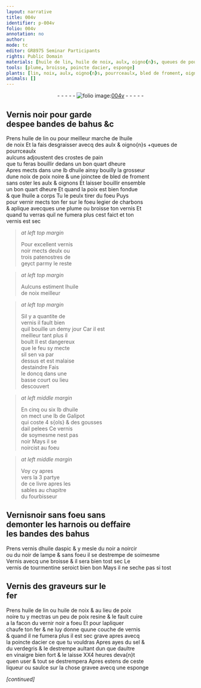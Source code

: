 ```yaml
---
layout: narrative
title: 004v
identifier: p-004v
folio: 004v
annotation: no
author:
mode: tc
editor: GR8975 Seminar Participants
rights: Public Domain
materials: [huile de lin, huile de noix, aulx, oigno{n}s, queues de pourrceaulx, crostes de pain, huile, noix de poix noire, bled de froment, oignons, poix, fer, charbons, noir, patenostres, geyct, Galipot, gousses, ail, huile daspic, noir a noircir, noir de lampe, tourmentine, poix noire, poix resine, vernir noir, sel, verdegris, vinaigre]
tools: [plume, broisse, poincte dacier, esponge]
plants: [lin, noix, aulx, oigno{n}s, pourrceaulx, bled de froment, oignons, ail, aspic]
animals: []
---
```


<div class="folio" align="center">- - - - - <a href="http://gallica.bnf.fr/ark:/12148/btv1b10500001g/f14.image" target="_blank"><img src="https://cu-mkp.github.io/2017-workshop-edition/assets/photo-icon.png" alt="folio image: " style="display:inline-block; margin-bottom:-3px;"/>004v</a> - - - - - </div>  
  

## Vernis noir pour garde<br/> despee bandes de bahus &c

 
Prens <span class="m">huile de <span class="pa">lin</span></span> ou pour meilleur marche de l<span class="m">huile<br/> de <span class="pa">noix</span></span> Et la fais desgraisser avecq des <span class="m"><span class="pa">aulx</span></span> & <span class="m"><span class="pa">oigno{n}s</span></span> \+<span class="m">queues de<span class="pa"> pourrceaulx</span></span><br/> aulcuns adjoustent des <span class="m">crostes de pain</span><br/> que tu feras bouillir dedans un bon quart dheure<br/> Apres mects dans une lb d<span class="m">huile</span> ainsy bouilly la grosseur<br/> dune <span class="m">noix de poix noire</span> & une <span class="ms">joinctee</span> de <span class="m"><span class="pa">bled de froment</span></span><br/> sans oster les <span class="m"><span class="pa">aulx</span></span> & <span class="m"><span class="pa">oignons</span></span> Et laisser bouillir ensemble<br/> un bon quart dheure Et quand la <span class="m">poix</span> est bien fondue<br/> & que l<span class="m">huile</span> a corps Tu le peulx tirer du foeu Puys<br/> pour vernir mects ton <span class="m">fer</span> sur le foeu legier de <span class="m">charbons</span><br/> & aplique avecques une <span class="tl">plume</span> ou <span class="tl">broisse</span> ton vernis Et<br/> quand tu verras quil ne fumera plus cest faict et ton<br/> vernis est sec
 
> *at left top margin*
> 
>   Pour excellent vernis<br/> <span class="m">noir</span> mects deulx ou <br/> trois <span class="m">patenostres</span> de<br/> <span class="m">geyct</span> parmy le reste
 
> *at left top margin*
> 
>   Aulcuns estiment l<span class="m">huile<br/> de <span class="pa">noix</span></span> meilleur
 
> *at left top margin*
> 
>   Sil y a quantite de<br/> vernis il fault bien<br/> quil bouille un demy jour Car il est<br/> meilleur tant plus il<br/> boult Il est dangereux<br/> que le feu sy mecte<br/> sil sen va par<br/> dessus et est malaise<br/> destaindre Fais<br/> le doncq dans une <br/> <span class="env">basse court</span> ou <span class="env">lieu<br/> descouvert</span>
 
> *at left middle margin*
> 
>   En cinq ou six lb d<span class="m">huile</span><br/> on mect une lb de <span class="m">Galipot</span><br/> qui coste 4 s{ols} & des <span class="m">gousses</span><br/> d<span class="m"><span class="pa">ail</span></span> pelees Ce vernis<br/> de soymesme nest pas<br/> noir Mays il se<br/> noircist au foeu
 
> *at left middle margin*
> 
>   Voy cy apres<br/> vers la 3 partye<br/> de ce livre apres les<br/> sables au chapitre<br/> du <span class="pro">fourbisseur</span>
 
 
  

## Vernis<span class="m">noir</span> sans foeu sans<br/> demonter les harnois ou deffaire<br/> les bandes des bahus

 
Prens vernis d<span class="m">huile d<span class="pa">aspic</span></span> & y mesle du <span class="m">noir a noircir</span><br/> ou du <span class="m">noir de lampe</span> & sans foeu il se destrempe de soimesme<br/> Vernis avecq une broisse & il sera bien tost sec Le<br/> vernis de <span class="m">tourmentine</span> seroict bien bon Mays il ne seche pas si tost
 
 
  

## Vernis des <span class="pro">graveurs sur le<br/> fer</span>

 
Prens <span class="m">huile de <span class="pa">lin</span></span> ou <span class="m">huile de <span class="pa">noix</span></span> & au lieu de <span class="m">poix<br/> noire</span> tu y mectras un peu de <span class="m">poix resine</span> & le fault cuire<br/> a la facon du <span class="m">vernir noir</span> a foeu Et pour lapliquer<br/> chaufe ton <span class="m">fer</span> & ne luy donne quune couche de vernis<br/> & quand il ne fumera plus il est sec grave apres avecq<br/> la <span class="tl">poincte dacier</span> ce que tu vouldras Apres ayes du <span class="m">sel</span> &<br/> du <span class="m">verdegris</span> & le destrempe aultant dun que daultre<br/> en <span class="m">vinaigre</span> bien fort & le laisse XX4 heures deva{n}t<br/> quen user & tout se destrempera Apres estens de ceste<br/> liqueur ou saulce sur la chose gravee avecq une <span class="tl">esponge</span>
 
*[continued]*
 

